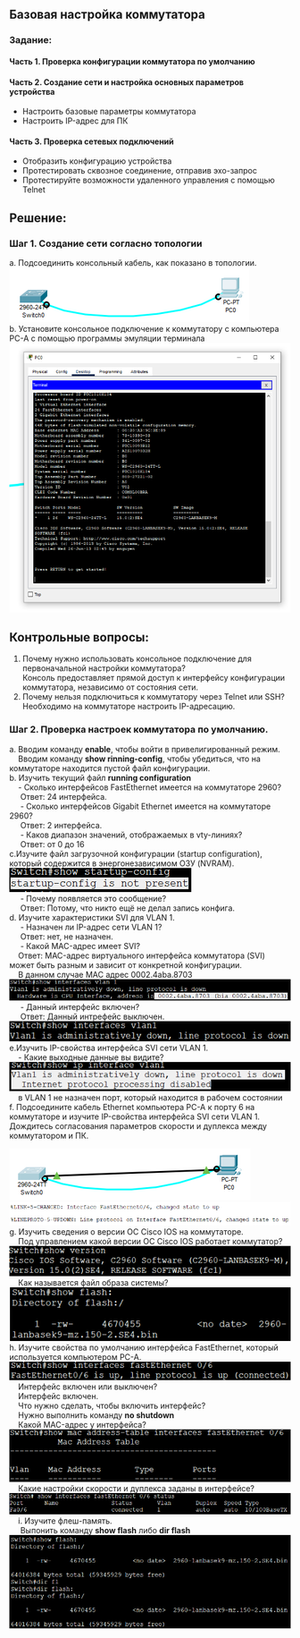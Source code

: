 ## Базовая настройка коммутатора
### Задание:
#### Часть 1. Проверка конфигурации коммутатора по умолчанию
#### Часть 2. Создание сети и настройка основных параметров устройства
* Настроить базовые параметры коммутатора  
* Настроить IP-адрес для ПК
#### Часть 3. Проверка сетевых подключений
* Отобразить конфигурацию устройства
* Протестировать сквозное соединение, отправив эхо-запрос
* Протестируйте возможности удаленного управления с помощью Telnet

## Решение:
### Шаг 1. Создание сети согласно топологии
а. Подсоединить консольный кабель, как показано в топологии.  
![](./Подключение%20консольного%20кабеля.png)             
b. Установите консольное подключение к коммутатору с компьютера PC-A с помощью программы эмуляции терминала 
![](Консольное%20подключение.png) 
## Контрольные вопросы:
1. Почему нужно использовать консольное подключение для первоначальной настройки коммутатора?  
Консоль предоставляет прямой доступ к интерфейсу конфигурации коммутатора, независимо от состояния сети.
2. Почему нельзя подключиться к коммутатору через Telnet или SSH?   
   Необходимо на коммутаторе настроить IP-адресацию.

### Шаг 2. Проверка настроек коммутатора по умолчанию.
a. Вводим команду **enable**, чтобы войти в привелигированный режим.   
&nbsp;&nbsp;&nbsp;&nbsp;Вводим команду **show rinning-config**, чтобы убедиться, что на коммутаторе находится пустой файл конфигурации.     
b. Изучить текущий файл **running configuration**        
&nbsp;&nbsp;&nbsp;&nbsp;- Сколько интерфейсов FastEthernet имеется на коммутаторе 2960?     
&nbsp;&nbsp;&nbsp;&nbsp; Ответ: 24 интерфейса.    
&nbsp;&nbsp;&nbsp;&nbsp; - Сколько интерфейсов Gigabit Ethernet имеется на коммутаторе 2960?            
&nbsp;&nbsp;&nbsp;&nbsp; Ответ: 2 интерфейса.      
&nbsp;&nbsp;&nbsp;&nbsp; - Каков диапазон значений, отображаемых в vty-линиях?   
&nbsp;&nbsp;&nbsp;&nbsp; Ответ: от 0 до 16         
c.Изучите файл загрузочной конфигурации (startup configuration), который содержится в энергонезависимом ОЗУ (NVRAM).   
![Startup config](./Startup%20config.png)      
&nbsp;&nbsp;&nbsp;&nbsp; - Почему появляется это сообщение?       
&nbsp;&nbsp;&nbsp;&nbsp; Ответ: Потому, что никто ещё не делал запись конфига.         
d. Изучите характеристики SVI для VLAN 1.           
&nbsp;&nbsp;&nbsp;&nbsp; - Назначен ли IP-адрес сети VLAN 1?          
&nbsp;&nbsp;&nbsp;&nbsp; Ответ: нет, не назначен.     
&nbsp;&nbsp;&nbsp;&nbsp; - Какой MAC-адрес имеет SVI?       
&nbsp;&nbsp;&nbsp;&nbsp;Ответ: MAC-адрес виртуального интерфейса коммутатора (SVI) может быть разным и зависит от конкретной конфигурации.      
&nbsp;&nbsp;&nbsp;&nbsp;В данном случае MAC адрес 0002.4aba.8703
   ![MAC](./MAC.png)             
&nbsp;&nbsp;&nbsp;&nbsp; - Данный интерфейс включен?        
&nbsp;&nbsp;&nbsp;&nbsp; Ответ: Данный интрефейс выключен.      
![](./Состояние%20VLAN1.png)     
e.Изучить IP-свойства интерфейса SVI сети VLAN 1.      
 &nbsp;&nbsp;&nbsp;&nbsp;- Какие выходные данные вы видите?                 
![](./IP%20VLAN%201.png)                
&nbsp;&nbsp;&nbsp;&nbsp;в VLAN 1 не назначен порт, который находится в рабочем состоянии            
f. Подсоедините кабель Ethernet компьютера PC-A к порту 6 на коммутаторе и изучите IP-свойства интерфейса SVI сети VLAN 1. Дождитесь согласования параметров скорости и дуплекса между коммутатором и ПК.

![](./Подключение%20Fast%20Ethernet.png)
![](./Fast%20Ethernet%2006.png)
g. Изучить сведения о версии ОС Cisco IOS на коммутаторе.    
&nbsp;&nbsp;&nbsp;&nbsp;Под управлением какой версии ОС Cisco IOS работает коммутатор?
![](./Версия%20IOS.png)            
&nbsp;&nbsp;&nbsp;&nbsp;Как называется файл образа системы?      
![](./Имя%20фал%20образа.png)     
h.	Изучите свойства по умолчанию интерфейса FastEthernet, который используется компьютером PC-A.    
![](./свойства%20f0-6.png)     
&nbsp;&nbsp;&nbsp;&nbsp;Интерфейс включен или выключен?      
&nbsp;&nbsp;&nbsp;&nbsp;Интерфейс включен.   
&nbsp;&nbsp;&nbsp;&nbsp;Что нужно сделать, чтобы включить интерфейс?        
&nbsp;&nbsp;&nbsp;&nbsp;Нужно выполнить команду **no shutdown**      
&nbsp;&nbsp;&nbsp;&nbsp;Какой MAC-адрес у интерфейса?     
![](./MAC%20f0-6.png)    
&nbsp;&nbsp;&nbsp;&nbsp;Какие настройки скорости и дуплекса заданы в интерфейсе?     
![](./Скорость%20и%20дуплекс.png)    
&nbsp;&nbsp;&nbsp;&nbsp;i. Изучите флеш-память.        
&nbsp;&nbsp;&nbsp;&nbsp; Выпонить команду **show flash** либо **dir flash**      
![](./Флеш%20память.png)   
